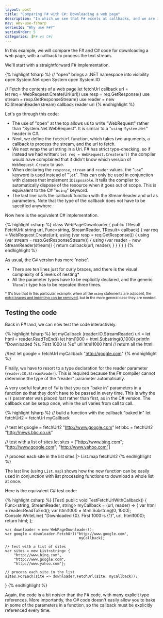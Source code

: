 ```yaml
---
layout: post
title: "Comparing F# with C#: Downloading a web page"
description: "In which we see that F# excels at callbacks, and we are introduced to the 'use' keyword"
nav: why-use-fsharp
seriesId: "Why use F#?"
seriesOrder: 5
categories: [F# vs C#]
---
```


In this example, we will compare the F# and C# code for downloading a web page, with a callback to process the text stream.

We'll start with a straightforward F# implementation. 

{% highlight fsharp %}
// "open" brings a .NET namespace into visibility
open System.Net
open System
open System.IO

// Fetch the contents of a web page
let fetchUrl callback url =        
    let req = WebRequest.Create(Uri(url)) 
    use resp = req.GetResponse() 
    use stream = resp.GetResponseStream() 
    use reader = new IO.StreamReader(stream) 
    callback reader url
{% endhighlight %}

Let's go through this code:

* The use of "open" at the top allows us to write "WebRequest" rather than "System.Net.WebRequest". It is similar to a "`using System.Net`" header in C#.
* Next, we define the `fetchUrl` function, which takes two arguments, a callback to process the stream, and the url to fetch. 
* We next wrap the url string in a Uri. F# has strict type-checking, so if instead we had written:
`let req = WebRequest.Create(url)`
the compiler would have complained that it didn't know which version of `WebRequest.Create` to use.
* When declaring the `response`, `stream` and `reader` values, the "`use`" keyword is used instead of "`let`". This can only be used in conjunction with classes that implement `IDisposable`.
  It tells the compiler to automatically dispose of the resource when it goes out of scope. This is equivalent to the C# "`using`" keyword.
* The last line calls the callback function with the StreamReader and url as parameters.  Note that the type of the callback does not have to be specified anywhere.

Now here is the equivalent C# implementation. 

{% highlight csharp %}
class WebPageDownloader
{
    public TResult FetchUrl<TResult>(
        string url,
        Func<string, StreamReader, TResult> callback)
    {
        var req = WebRequest.Create(url);
        using (var resp = req.GetResponse())
        {
            using (var stream = resp.GetResponseStream())
            {
                using (var reader = new StreamReader(stream))
                {
                    return callback(url, reader);
                }
            }
        }
    }
}
{% endhighlight %}

As usual, the C# version has more 'noise'. 

* There are ten lines just for curly braces, and there is the visual complexity of 5 levels of nesting*
* All the parameter types have to be explicitly declared, and the generic `TResult` type has to be repeated three times.

<sub>* It's true that in this particular example, when all the `using` statements are adjacent, the [extra braces and indenting can be removed](https://stackoverflow.com/questions/1329739/nested-using-statements-in-c-sharp),
but in the more general case they are needed.</sub>

## Testing the code

Back in F# land, we can now test the code interactively:

{% highlight fsharp %}
let myCallback (reader:IO.StreamReader) url = 
    let html = reader.ReadToEnd()
    let html1000 = html.Substring(0,1000)
    printfn "Downloaded %s. First 1000 is %s" url html1000
    html      // return all the html

//test
let google = fetchUrl myCallback "http://google.com"
{% endhighlight %}

Finally, we have to resort to a type declaration for the reader parameter (`reader:IO.StreamReader`). This is required because the F# compiler cannot determine the type of the "reader" parameter automatically. 

A very useful feature of F# is that you can "bake in" parameters in a function so that they don't have to be passed in every time. This is why the `url` parameter was placed *last* rather than first, as in the C# version.
The callback can be setup once, while the url varies from call to call.

{% highlight fsharp %}
// build a function with the callback "baked in"
let fetchUrl2 = fetchUrl myCallback 

// test
let google = fetchUrl2 "http://www.google.com"
let bbc    = fetchUrl2 "http://news.bbc.co.uk"

// test with a list of sites
let sites = ["http://www.bing.com";
             "http://www.google.com";
             "http://www.yahoo.com"]

// process each site in the list
sites |> List.map fetchUrl2 
{% endhighlight %}

The last line (using `List.map`) shows how the new function can be easily used in conjunction with list processing functions to download a whole list at once. 

Here is the equivalent C# test code:

{% highlight csharp %}
[Test]
public void TestFetchUrlWithCallback()
{
    Func<string, StreamReader, string> myCallback = (url, reader) =>
    {
        var html = reader.ReadToEnd();
        var html1000 = html.Substring(0, 1000);
        Console.WriteLine(
            "Downloaded {0}. First 1000 is {1}", url,
            html1000);
        return html;
    };

    var downloader = new WebPageDownloader();
    var google = downloader.FetchUrl("http://www.google.com",
                                      myCallback);
            
    // test with a list of sites
    var sites = new List<string> {
        "http://www.bing.com",
        "http://www.google.com",
        "http://www.yahoo.com"};

    // process each site in the list
    sites.ForEach(site => downloader.FetchUrl(site, myCallback));
}
{% endhighlight %}

Again, the code is a bit noisier than the F# code, with many explicit type references. More importantly, the C# code doesn't easily allow you to bake in some of the parameters in a function, so the callback must be explicitly referenced every time.
